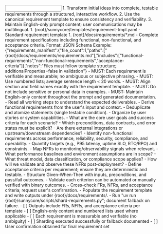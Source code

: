 <input>
  <context>
  1. Transform initial ideas into complete, testable requirements through a structured, interactive workflow.
  2. Use the canonical requirement template to ensure consistency and verifiability.
  3. Maintain English-only prompt content; user communications may be multilingual.
  </context>
  <templates>
  1. {root}/sunnycore/templates/requirement-tmpl.yaml - Standard requirement template
  </templates>
</input>

<output>
1. {root}/docs/requirements/*.md - Complete requirement specifications including functional, non-functional, and acceptance criteria.
Format: JSON Schema
Example: {"requirements_manifest":{"file_count":1,"paths":["{root}/docs/requirements/requirements.md"],"includes":["functional-requirements","non-functional-requirements","acceptance-criteria"]},"notes":"Files must follow template structure; additionalProperties=false in validation"}
</output>

<constraints importance="Important">
- MUST: Each requirement is verifiable and measurable; no ambiguous or subjective phrasing.
- MUST: Use numbered lists; average sentence length < 20 words.
- MUST: Align section and field names exactly with the requirement template.
- MUST: Do not include sensitive or personal data in examples.
- MUST: Maintain English-only content throughout the prompt and generated documentation.
</constraints>

<workflow importance="Important">
  <stage id="1: init">
  <tools>
    <tool name="sequential_thinking" description="Structured decomposition and reflective reasoning">
    <tool name="todo_write" description="Manage execution tasks with statuses">
  </tools>
  - Read all working steps to understand the expected deliverables.
  </stage>

  <stage id="2: functional">
  <tools>
    <tool name="todo_write" description="Track functional analysis tasks and decisions"/>
    <tool name="sequential_thinking" description="Systematically decompose complex functional requirements"/>
    <tool name="playwright_browser" description="Perform web research for requirement examples when needed"/>
  </tools>
  - Derive functional requirements from the user's input and context.
  - Deduplicate and atomize statements (single testable condition).
  - Organize by user stories or system capabilities.

  <questions>
  - What are the core user goals and success criteria for each scenario?
  - Which preconditions, data contracts, and error states must be explicit?
  - Are there external integrations or upstream/downstream dependencies?
  </questions>
  </stage>

  <stage id="3: nonfunctional">
  <tools>
    <tool name="todo_write" description="Track non-functional analysis tasks"/>
    <tool name="sequential_thinking" description="Systematic NFR analysis across domains"/>
    <tool name="claude_context" description="Process large requirement documents in segments"/>
  </tools>
  - Identify non-functional requirements across performance, reliability, security, compliance, and operability.
  - Quantify targets (e.g., P95 latency, uptime SLO, RTO/RPO) and constraints.
  - Map NFRs to monitoring/observability signals when relevant.
  
  <questions>
  - What performance baselines and environment assumptions are in scope?
  - What threat model, data classification, or compliance scope applies?
  - How will we validate and observe these NFRs post-deployment?
  </questions>
  </stage>

  <stage id="4: acceptance">
  <tools>
    <tool name="todo_write" description="Track acceptance criteria authoring and validation"/>
    <tool name="sequential_thinking" description="Structure Given-When-Then and validation logic"/>
  </tools>
  - Define acceptance criteria per requirement; ensure they are deterministic and testable.
  - Structure Given-When-Then with inputs, preconditions, and pass/fail outcomes.
  - Validate each criterion can be automated or manually verified with binary outcomes.
  </stage>

  <stage id="5: finalize">
  - Cross-check FRs, NFRs, and acceptance criteria; request user's confirmation.
  - Populate the requirement template and write outputs under {root}/docs/requirements/.
  - Run "uv run {root}/sunnycore/scripts/shard-requirements.py"; document fallback on failure.

  <checks>
  - [ ] Outputs include FRs, NFRs, and acceptance criteria per template
  - [ ] English-only content and numbered lists used where applicable
  - [ ] Each requirement is measurable and verifiable (no ambiguity)
  - [ ] Sharding executed successfully or fallback documented
  - [ ] User confirmation obtained for final requirement set
  </checks>
  </stage>
</workflow>

